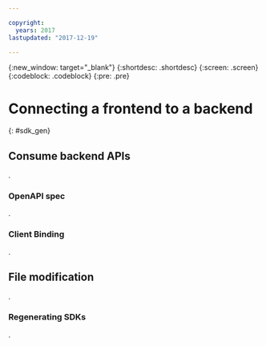 ```yaml
---

copyright:
  years: 2017
lastupdated: "2017-12-19"

---
```

{:new_window: target="_blank"}
{:shortdesc: .shortdesc}
{:screen: .screen}
{:codeblock: .codeblock}
{:pre: .pre}

# Connecting a frontend to a backend
{: #sdk_gen}

## Consume backend APIs
.

### OpenAPI spec
.

### Client Binding
.

## File modification
.

### Regenerating SDKs
.

